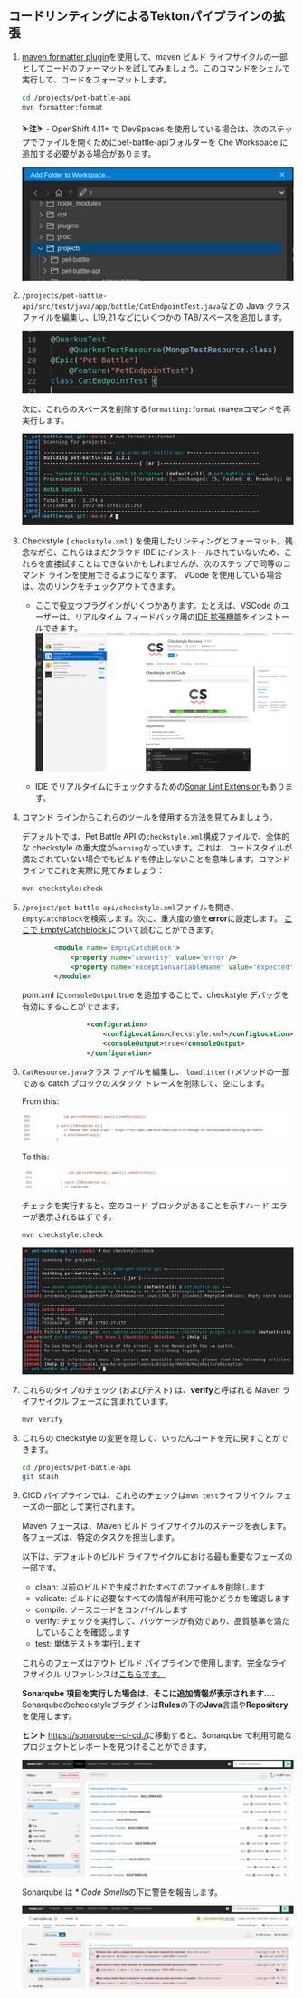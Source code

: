 ## コードリンティングによるTektonパイプラインの拡張

1. <span style="color:blue;"><a href="https://code.revelc.net/formatter-maven-plugin/usage.html">maven formatter plugin</a></span>を使用して、maven ビルド ライフサイクルの一部としてコードのフォーマットを試してみましょう。このコマンドをシェルで実行して、コードをフォーマットします。

    ```bash
    cd /projects/pet-battle-api
    mvn formatter:format
    ```

     <p class="warn">⛷️<b>注</b>⛷️ - OpenShift 4.11+ で DevSpaces を使用している場合は、次のステップでファイルを開くためにpet-battle-apiフォルダーを Che Workspace に追加する必要がある場合があります。</p>

    ![add-folder-to-workspace](images/add-folder-to-workspace.png)

2. `/projects/pet-battle-api/src/test/java/app/battle/CatEndpointTest.java`などの Java クラス ファイルを編集し、L19,21 などにいくつかの TAB/スペースを追加します。

    ![images/formatting-code-pb-api.png](images/formatting-code-pb-api-tab.png)

    次に、これらのスペースを削除する`formatting:format` mavenコマンドを再実行します。

    ![images/formatting-code-pb-api.png](images/formatting-code-pb-api.png)

3. Checkstyle ( `checkstyle.xml` ) を使用したリンティングとフォーマット。残念ながら、これらはまだクラウド IDE にインストールされていないため、これらを直接試すことはできないかもしれませんが、次のステップで同等のコマンド ラインを使用できるようになります。 VCode を使用している場合は、次のリンクをチェックアウトできます。

    - ここで役立つプラグインがいくつかあります。たとえば、VSCode のユーザーは、リアルタイム フィードバック用の<span style="color:blue;"><a href="https://code.visualstudio.com/docs/java/java-linting">IDE 拡張機能</a></span>をインストールできます。 ![images/checkstyle-extension.png](images/checkstyle-extension.png)

    - IDE でリアルタイムにチェックするための<span style="color:blue;"><a href="https://marketplace.visualstudio.com/items?itemName=SonarSource.sonarlint-vscode">Sonar Lint Extension</a></span>もあります。

4. コマンド ラインからこれらのツールを使用する方法を見てみましょう。

    デフォルトでは、Pet Battle API の`checkstyle.xml`構成ファイルで、全体的な checkstyle の重大度が`warning`なっています。これは、コードスタイルが満たされていない場合でもビルドを停止しないことを意味します。コマンドラインでこれを実際に見てみましょう：

    ```bash
    mvn checkstyle:check
    ```

5. `/project/pet-battle-api/checkstyle.xml`ファイルを開き、 `EmptyCatchBlock`を検索します。次に、重大度の値を**error**に設定します。 <span style="color:blue;"><a href="https://checkstyle.sourceforge.io/config_blocks.html#EmptyCatchBlock">ここで EmptyCatchBlock </a></span>について読むことができます。

    ```xml
            <module name="EmptyCatchBlock">
                <property name="severity" value="error"/>
                <property name="exceptionVariableName" value="expected"/>
            </module>
    ```

    pom.xml に`consoleOutput` true を追加することで、checkstyle デバッグを有効にすることができます。

    ```xml
                    <configuration>
                        <configLocation>checkstyle.xml</configLocation>
                        <consoleOutput>true</consoleOutput>
                    </configuration>
    ```

6. `CatResource.java`クラス ファイルを編集し、 `loadlitter()`メソッドの一部である catch ブロックのスタック トレースを削除して、空にします。

    From this:

    ![images/codestyle-violation2.png](images/codestyle-violation1.png)

    To this:

    ![images/codestyle-violation2.png](images/codestyle-violation2.png)

    チェックを実行すると、空のコード ブロックがあることを示すハード エラーが表示されるはずです。

    ```bash
    mvn checkstyle:check
    ```

    ![images/checkstyle-error.png](images/checkstyle-error.png)

7. これらのタイプのチェック (およびテスト) は、**verify**と呼ばれる Maven ライフサイクル フェーズに含まれています。

    ```bash
    mvn verify
    ```

8. これらの checkstyle の変更を隠して、いったんコードを元に戻すことができます。

    ```bash
    cd /projects/pet-battle-api
    git stash
    ```

9. CICD パイプラインでは、これらのチェックは`mvn test`ライフサイクル フェーズの一部として実行されます。

    Maven フェーズは、Maven ビルド ライフサイクルのステージを表します。各フェーズは、特定のタスクを担当します。

    以下は、デフォルトのビルド ライフサイクルにおける最も重要なフェーズの一部です。

    - clean: 以前のビルドで生成されたすべてのファイルを削除します
    - validate: ビルドに必要なすべての情報が利用可能かどうかを確認します
    - compile: ソースコードをコンパイルします
    - verify: チェックを実行して、パッケージが有効であり、品質基準を満たしていることを確認します
    - test: 単体テストを実行します

    これらのフェーズはアウト ビルド パイプラインで使用します。完全なライフサイクル リファレンスは<span style="color:blue;"><a href="https://maven.apache.org/guides/introduction/introduction-to-the-lifecycle.html#Lifecycle_Reference">こちらです。</a></span>

    **Sonarqube 項目を実行した場合は、そこに追加情報が表示されます....** Sonarqubeのcheckstyleプラグインは**Rules**の下の**Java**言語や**Repository**を使用します。

    <p class="warn"><b>ヒント</b> <span style="color:blue;"><a href="https://sonarqube-<TEAM_NAME>-ci-cd.<CLUSTER_DOMAIN>/">https://sonarqube-<TEAM_NAME>-ci-cd.<CLUSTER_DOMAIN>/</a></span>に移動すると、Sonarqube で利用可能なプロジェクトとレポートを見つけることができます。</p>

    ![images/checkstyle-sonar.png](images/checkstyle-sonar.png)

    Sonarqube は * *Code Smells*の下に警告を報告します。

    ![images/sonar-code-smells.png](images/sonar-code-smells.png)
